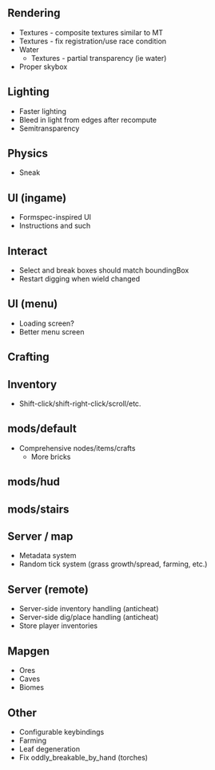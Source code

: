 ## Rendering

* Textures - composite textures similar to MT
* Textures - fix registration/use race condition
* Water
  * Textures - partial transparency (ie water)
* Proper skybox


## Lighting

* Faster lighting
* Bleed in light from edges after recompute
* Semitransparency


## Physics

* Sneak


## UI (ingame)

* Formspec-inspired UI
* Instructions and such


## Interact

* Select and break boxes should match boundingBox
* Restart digging when wield changed


## UI (menu)

* Loading screen?
* Better menu screen


## Crafting


## Inventory

* Shift-click/shift-right-click/scroll/etc.


## mods/default

* Comprehensive nodes/items/crafts
  * More bricks


## mods/hud


## mods/stairs


## Server / map

* Metadata system
* Random tick system (grass growth/spread, farming, etc.)


## Server (remote)

* Server-side inventory handling (anticheat)
* Server-side dig/place handling (anticheat)
* Store player inventories


## Mapgen

* Ores
* Caves
* Biomes


## Other

* Configurable keybindings
* Farming
* Leaf degeneration
* Fix oddly_breakable_by_hand (torches)
